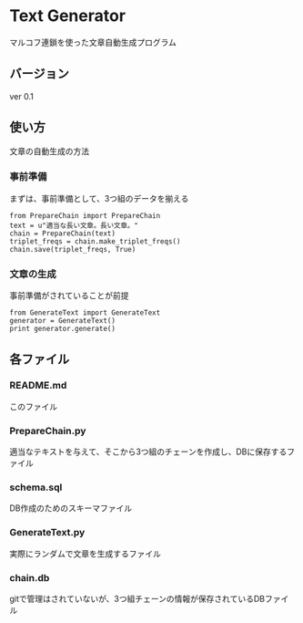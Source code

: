# Text Generator
マルコフ連鎖を使った文章自動生成プログラム

## バージョン
ver 0.1

## 使い方
文章の自動生成の方法

### 事前準備
まずは、事前準備として、3つ組のデータを揃える
```
from PrepareChain import PrepareChain
text = u"適当な長い文章。長い文章。"
chain = PrepareChain(text)
triplet_freqs = chain.make_triplet_freqs()
chain.save(triplet_freqs, True)
```

### 文章の生成
事前準備がされていることが前提
```
from GenerateText import GenerateText
generator = GenerateText()
print generator.generate()
```


## 各ファイル
### README.md
このファイル

### PrepareChain.py
適当なテキストを与えて、そこから3つ組のチェーンを作成し、DBに保存するファイル

### schema.sql
DB作成のためのスキーマファイル

### GenerateText.py
実際にランダムで文章を生成するファイル

### chain.db
gitで管理はされていないが、3つ組チェーンの情報が保存されているDBファイル